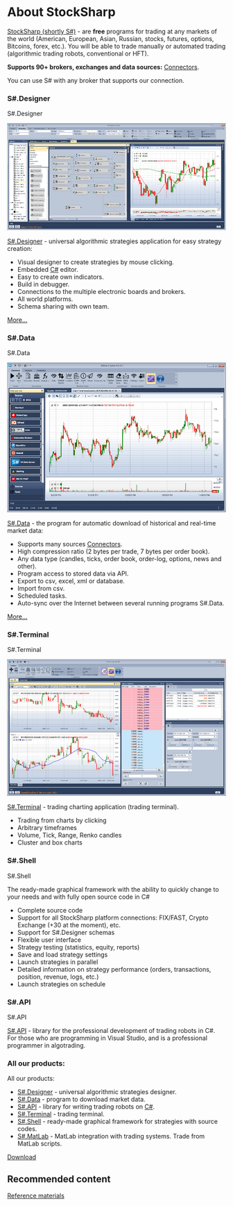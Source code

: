 # About StockSharp

[StockSharp (shortly S\#)](https://stocksharp.com/products/) \- are **free** programs for trading at any markets of the world (American, European, Asian, Russian, stocks, futures, options, Bitcoins, forex, etc.). You will be able to trade manually or automated trading (algorithmic trading robots, conventional or HFT). 

**Supports 90+ brokers, exchanges and data sources:** [Connectors](topics/API_Connectors.md).

You can use S\# with any broker that supports our connection. 

### S\#.Designer

S\#.Designer

![StockSharpTitle 0](images/StockSharpTitle_0.png)

[S\#.Designer](topics/Designer.md) \- universal algorithmic strategies application for easy strategy creation: 

- Visual designer to create strategies by mouse clicking.
- Embedded [C\#](https://en.wikipedia.org/wiki/C_Sharp_(programming_language)) editor.
- Easy to create own indicators.
- Build in debugger.
- Connections to the multiple electronic boards and brokers.
- All world platforms.
- Schema sharing with own team.

[More...](topics/Designer.md)

### S\#.Data

S\#.Data

![StockSharpTitle 1](images/StockSharpTitle_1.png)

[S\#.Data](topics/Hydra.md) \- the program for automatic download of historical and real\-time market data: 

- Supports many sources [Connectors](topics/API_Connectors.md).
- High compression ratio (2 bytes per trade, 7 bytes per order book).
- Any data type (candles, ticks, order book, order\-log, options, news and other).
- Program access to stored data via API.
- Export to csv, excel, xml or database.
- Import from csv.
- Scheduled tasks.
- Auto\-sync over the Internet between several running programs S\#.Data.

[More...](topics/Hydra.md)

### S\#.Terminal

S\#.Terminal

![Terminal main 00](images/Terminal_main_00.png)

[S\#.Terminal](topics/Terminal.md) \- trading charting application (trading terminal).

- Trading from charts by clicking
- Arbitrary timeframes
- Volume, Tick, Range, Renko candles
- Cluster and box charts

### S\#.Shell

S\#.Shell

The ready\-made graphical framework with the ability to quickly change to your needs and with fully open source code in C\#

- Complete source code
- Support for all StockSharp platform connections: FIX\/FAST, Crypto Exchange (+30 at the moment), etc.
- Support for S\#.Designer schemas
- Flexible user interface
- Strategy testing (statistics, equity, reports)
- Save and load strategy settings
- Launch strategies in parallel
- Detailed information on strategy performance (orders, transactions, position, revenue, logs, etc.)
- Launch strategies on schedule

### S\#.API

S\#.API

[S\#.API](topics/StockSharpAbout.md) \- library for the professional development of trading robots in C\#. For those who are programming in Visual Studio, and is a professional programmer in algotrading. 

### All our products:

All our products:

- [S\#.Designer](topics/Designer.md) \- universal algorithmic strategies designer.
- [S\#.Data](topics/Hydra.md) \- program to download market data.
- [S\#.API](topics/StockSharpAbout.md) \- library for writing trading robots on [C\#](https://en.wikipedia.org/wiki/C_Sharp_(programming_language)).
- [S\#.Terminal](topics/Terminal.md) \- trading terminal.
- [S\#.Shell](topics/Shell.md) \- ready\-made graphical framework for strategies with source codes.
- [S\#.MatLab](topics/MatLab.md) \- MatLab integration with trading systems. Trade from MatLab scripts.

[Download](https://stocksharp.com/products/download/)

## Recommended content

[Reference materials](topics/Materials.md)
